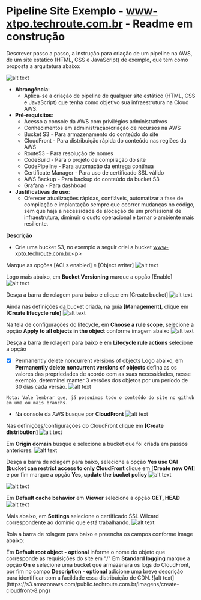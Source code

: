 # Pipeline Site Exemplo - www-xtpo.techroute.com.br - Readme em construção
Descrever passo a passo, a instrução para criação de um pipeline na AWS, de um site estático (HTML, CSS e JavaScript) de exemplo, que tem como proposta a arquitetura abaixo:

![alt text](https://s3.amazonaws.com/public.techroute.com.br/imagens/Arquitetura_SITE_XPTO-TECHROUTE.png)

- <b>Abrangência</b>:
    - Aplica-se a criação de pipeline de qualquer site estático (HTML, CSS e JavaScript) que tenha como objetivo sua infraestrutura na Cloud AWS.
- <b>Pré-requisitos</b>:
    - Acesso a console da AWS com privilégios administrativos
    - Conhecimentos em administração/criação de recursos na AWS
    - Bucket S3 - Para armazenamento do conteúdo do site
    - CloudFront - Para distribuição rápida do conteúdo nas regiões da AWS
    - Route53 - Para resolução de nomes
    - CodeBuild - Para o projeto de compilação do site
    - CodePipeline - Para automação da entrega contínua
    - Certificate Manager - Para uso de certificado SSL válido
    - AWS Backup - Para backup do conteúdo da bucket S3
    - Grafana - Para dashboad
- <b>Justificativas de uso</b>:
    - Oferecer atualizações rápidas, confiáveis, automatizar a fase de compilação e implantação sempre que ocorrer mudanças no código, sem que haja a necessidade de alocação de um profissional de infraestrutura, diminuir o custo operacional e tornar o ambiente mais resiliente.

<b>Descrição</b><p>
- Crie uma bucket S3, no exemplo a seguir criei a bucket www-xpto.techroute.com.br.<p> 


Marque as opções [ACLs enabled] e [Object writer]
![alt text](https://s3.amazonaws.com/public.techroute.com.br/imagens/create-bucket-1.png) 

Logo mais abaixo, em <b>Bucket Versioning</b> marque a opção [Enable]
![alt text](https://s3.amazonaws.com/public.techroute.com.br/imagens/create-bucket-2.png)

Desça a barra de rolagem para baixo e clique em [Create bucket]
![alt text](https://s3.amazonaws.com/public.techroute.com.br/imagens/create-bucket-3.png)


Ainda nas definições da bucket criada, na guia <b>[Management]</b>, clique em <b>[Create lifecycle rule]</b>
![alt text](https://s3.amazonaws.com/public.techroute.com.br/imagens/create-bucket-4.png)

Na tela de configurações do lifecycle, em <b>Choose a rule scope</b>, selecione a opção <b>Apply to all objects in the object</b> conforme imagem abaixo
![alt text](https://s3.amazonaws.com/public.techroute.com.br/imagens/create-bucket-5.png)

Desça a barra de rolagem para baixo e em <b>Lifecycle rule actions</b> selecione a opção
- [x] Permanently delete noncurrent versions of objects
Logo abaixo, em <b>Permanently delete noncurrent versions of objects</b> defina as os valores das propriedades de acordo com as suas necessidades, nesse exemplo, determinei manter 3 versões dos objetos por um período de 30 dias cada versão. 
![alt text](https://s3.amazonaws.com/public.techroute.com.br/imagens/create-bucket-6.png)

```
Nota: Vale lembrar que, já possuímos todo o conteúdo do site no github em uma ou mais branchs.
```

- Na console da AWS busque por <b>CloudFront</b> ![alt text](https://s3.amazonaws.com/public.techroute.com.br/imagens/create-cloudfront-1.png)

Nas definições/configurações do CloudFront clique em <b>[Create distribution]</b>
![alt text](https://s3.amazonaws.com/public.techroute.com.br/imagens/create-cloudfront-2.png)

Em <b>Origin domain</b> busque e selecione a bucket que foi criada em passos anteriores.
![alt text](https://s3.amazonaws.com/public.techroute.com.br/imagens/create-cloudfront-3.png)

Desça a barra de rolagem para baixo, selecione a opção <b>Yes use OAI (bucket can restrict access to only CloudFront</b> clique em [<b>Create new OAI</b>] e por fim marque a opção <b>Yes, update the bucket policy</b>
![alt text](https://s3.amazonaws.com/public.techroute.com.br/imagens/create-cloudfront-4.png)

![alt text](https://s3.amazonaws.com/public.techroute.com.br/imagens/create-cloudfront-5.png)

Em <b>Default cache behavior</b> em <b>Viewer</b> selecione a opção <b>GET, HEAD</b>
![alt text](https://s3.amazonaws.com/public.techroute.com.br/imagens/create-cloudfront-6.png)

Mais abaixo, em <b>Settings</b> selecione o certificado SSL Wilcard correspondente ao domínio que está trabalhando.
![alt text](https://s3.amazonaws.com/public.techroute.com.br/imagens/create-cloudfront-7.png)

Rola a barra de rolagem para baixo e preencha os campos conforme image abaixo:
<p>
Em <b>Default root object - optional</b> informe o nome do objeto que corresponde as requisições do site em "/"
Em <b>Standard logging</b> marque a opção <b>On</b> e selecione uma bucket que armazenará os logs do CloudFront, por fim no campo <b>Description - optional</b> adicione uma breve descrição para identificar com a facildade essa distribuição de CDN.
![alt text](https://s3.amazonaws.com/public.techroute.com.br/imagens/create-cloudfront-8.png)
